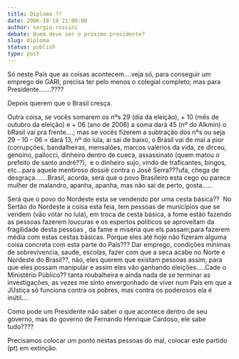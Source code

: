 ```yaml
---
title: Diploma ??
date: 2006-10-19 21:00:00
author: sergio.rossini
debate: Quem deve ser o próximo presidente?
slug: diploma
status: publish 
type: post
---
```


Só neste País que as coisas acontecem....veja só, para conseguir um emprego de GARI, precisa ter pelo menos o colegial completo; mas para Presidente.......????


Depois querem que o Brasil cresça.


Outra coisa, se vocês somarem os nºs 29 (dia da eleição), + 10 (mês de outubro da eleição) e + 06 (ano de 2006) a soma dará 45 (nº do Alkmin) o bRasil vai pra frente....; mas se vocês fizerem a subtração dos nºs ou seja 29 - 10 - 06 = dará 13, nº do lula, ai sai de baixo, o Brasil vai de mal a pior (corrupções, bandalheiras, mensalões, marcos valérios da vida, ze dirceu, genoino, pallocci, dinheiro dentro de cueca, assassinato (quem matou o prefeito de santo andré??),  e o dinheiro sujo, vindo de traficantes, bingos, etc...para aquele mentiroso dossiê contra o José Serra???ufa, chega de desgraça.......Brasil, acorda, será que o povo Brasileiro esta cego ou parece mulher de malandro, apanha, apanha, mas não sai de perto, gosta......


Será que o povo do Nordeste esta se vendendo por uma cesta básica??  No Sertão do Nordeste a coisa esta feia, tem pessoas de municípios que se vendem (vão votar no lula), em troca de cesta básica, a fome estão fazendo as pessoas fazerem loucuras e os espertos políticos se aproveitam da fragilidade desta pessoas , da fame e miséria que els passam;para fazerem média com estas cestas básicas. Porque eles até hoje não fizeram alguma coisa concreta com esta parte do País??? Dar emprego, condições mínimas de sobrevivencia, saude, escolas, fazer com que a seca acabe no Norte e Nordeste do Brasil??, não, eles querem que existam pessoas assim, para que eles possam manipular e assim eles vão ganhando eleições.....Cade o Ministério Público?? tanta roubalheira e ainda nada de se terminar as investigações, as vezes me sinto envergonhado de viver num País em que a JUstiça só funciona contra os pobres, mas contra os poderosos ela é inútil....


Como pode um Presidente não saber o que acontece dentro de seu governo, mas do governo de Fernando Henrique Cardoso, ele sabe tudo????


Precisamos colocar um ponto nestas pessoas do mal, colocar este partido (pt) em extinção.


                                                                     


